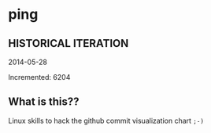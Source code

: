 # ping

## HISTORICAL ITERATION
2014-05-28

Incremented: 6204

## What is this?? 
Linux skills to hack the github commit visualization chart `;-)`
